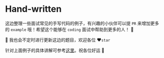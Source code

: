 # Hand-written

这边整理一些面试常见的手写代码的例子，有兴趣的小伙伴可以提 `PR` 来增加更多的 `example` 哦！希望这个能够在 `coding` 面试中帮助到更多的人！ 💪 

🚀 我也会不定时进行更新这边的题目，欢迎各位 ❤️`star` 

针对上面例子的具体讲解可参考[这里](https://seiwhale.github.io/2019/10/31/%E9%9D%A2%E8%AF%95/handwritten)。祝各位好运 🎉

